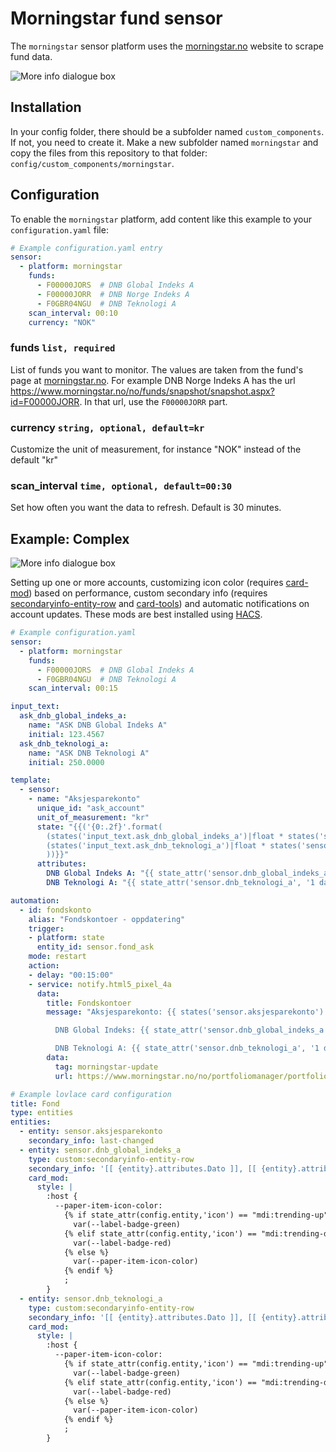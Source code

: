 # Morningstar fund sensor

The `morningstar` sensor platform uses the [morningstar.no](https://www.morningstar.no/no/) website to scrape fund data.

![More info dialogue box](morningstar_sensor.png)

## Installation
In your config folder, there should be a subfolder named `custom_components`. If not, you need to create it. Make a new subfolder named `morningstar` and copy the files from this repository to that folder: `config/custom_components/morningstar`.

## Configuration
To enable the `morningstar` platform, add content like this example to your `configuration.yaml` file:

```yaml
# Example configuration.yaml entry
sensor:
  - platform: morningstar
    funds:
      - F00000JORS  # DNB Global Indeks A
      - F00000JORR  # DNB Norge Indeks A
      - F0GBR04NGU  # DNB Teknologi A
    scan_interval: 00:10
    currency: "NOK"
```

### funds `list, required`
List of funds you want to monitor. The values are taken from the fund's page at [morningstar.no](https://www.morningstar.no/no/).
For example DNB Norge Indeks A has the url https://www.morningstar.no/no/funds/snapshot/snapshot.aspx?id=F00000JORR. In that url, use the `F00000JORR` part.

### currency `string, optional, default=kr`
Customize the unit of measurement, for instance "NOK" instead of the default "kr"

### scan_interval `time, optional, default=00:30`
Set how often you want the data to refresh. Default is 30 minutes.

## Example: Complex
![More info dialogue box](card.png)

Setting up one or more accounts, customizing icon color (requires [card-mod](https://github.com/thomasloven/lovelace-card-mod)) based on performance, custom secondary info (requires [secondaryinfo-entity-row](https://github.com/custom-cards/secondaryinfo-entity-row) and [card-tools](https://github.com/thomasloven/lovelace-card-tools)) and automatic notifications on account updates. These mods are best installed using [HACS](https://hacs.xyz/).

```yaml
# Example configuration.yaml
sensor:
  - platform: morningstar
    funds:
      - F00000JORS  # DNB Global Indeks A
      - F0GBR04NGU  # DNB Teknologi A
    scan_interval: 00:15

input_text:
  ask_dnb_global_indeks_a:
    name: "ASK DNB Global Indeks A"
    initial: 123.4567
  ask_dnb_teknologi_a:
    name: "ASK DNB Teknologi A"
    initial: 250.0000

template:
  - sensor:
    - name: "Aksjesparekonto"
      unique_id: "ask_account"
      unit_of_measurement: "kr"
      state: "{{('{0:.2f}'.format(
        (states('input_text.ask_dnb_global_indeks_a')|float * states('sensor.dnb_global_indeks_a')|float) +
        (states('input_text.ask_dnb_teknologi_a')|float * states('sensor.dnb_teknologi_a')|float)
        ))}}"
      attributes:
        DNB Global Indeks A: "{{ state_attr('sensor.dnb_global_indeks_a', '1 dag') }}"
        DNB Teknologi A: "{{ state_attr('sensor.dnb_teknologi_a', '1 dag') }}"

automation:
  - id: fondskonto
    alias: "Fondskontoer - oppdatering"
    trigger:
    - platform: state
      entity_id: sensor.fond_ask
    mode: restart
    action:
    - delay: "00:15:00"
    - service: notify.html5_pixel_4a
      data:
        title: Fondskontoer
        message: "Aksjesparekonto: {{ states('sensor.aksjesparekonto') }} kr

          DNB Global Indeks: {{ state_attr('sensor.dnb_global_indeks_a', '1 dag') }} %

          DNB Teknologi A: {{ state_attr('sensor.dnb_teknologi_a', '1 dag') }} %"
        data:
          tag: morningstar-update
          url: https://www.morningstar.no/no/portfoliomanager/portfolio.aspx
```
```yaml
# Example lovlace card configuration
title: Fond
type: entities
entities:
  - entity: sensor.aksjesparekonto
    secondary_info: last-changed
  - entity: sensor.dnb_global_indeks_a
    type: custom:secondaryinfo-entity-row
    secondary_info: '[[ {entity}.attributes.Dato ]], [[ {entity}.attributes.1 dag ]]'
    card_mod:
      style: |
        :host {
          --paper-item-icon-color:
            {% if state_attr(config.entity,'icon') == "mdi:trending-up" %}
              var(--label-badge-green)
            {% elif state_attr(config.entity,'icon') == "mdi:trending-down" %}
              var(--label-badge-red)
            {% else %}
              var(--paper-item-icon-color)
            {% endif %}
            ;
        }
  - entity: sensor.dnb_teknologi_a
    type: custom:secondaryinfo-entity-row
    secondary_info: '[[ {entity}.attributes.Dato ]], [[ {entity}.attributes.1 dag ]]'
    card_mod:
      style: |
        :host {
          --paper-item-icon-color:
            {% if state_attr(config.entity,'icon') == "mdi:trending-up" %}
              var(--label-badge-green)
            {% elif state_attr(config.entity,'icon') == "mdi:trending-down" %}
              var(--label-badge-red)
            {% else %}
              var(--paper-item-icon-color)
            {% endif %}
            ;
        }
```
